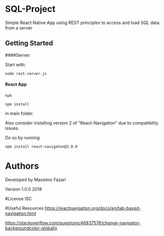 # SQL-Project


Simple React Native App using REST principles to access and load SQL data from a server


## Getting Started

####Server:

Start with:

```
node rest-server.js
```

#### React App

run 

````
npm install
````

in main folder.

Also consider installing version 2 of "React-Navigation" due to compatibility issues.

Do so by running 

````
npm install react-navigaton@2.0.0
````


# Authors
Developed by Massimo Fazari

Version 1.0.0 2018



#License
ISC


#Useful Resources
https://reactnavigation.org/docs/en/tab-based-navigation.html

https://stackoverflow.com/questions/46837576/change-navigator-backgroundcolor-globally
